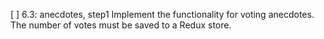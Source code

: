 [ ] 6.3: anecdotes, step1
Implement the functionality for voting anecdotes. The number of votes must be saved to a Redux store.